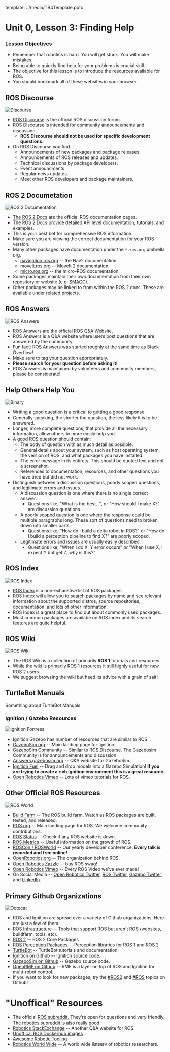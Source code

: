 template: ../media/TB4Template.pptx

# Unit 0, Lesson 3: Finding Help

### Lesson Objectives 

* Remember that robotics is hard. You will get stuck. You will make mistakes.
* Being able to quickly find help for your problems is crucial skill. 
* The objective for this lesson is to introduce the resources available for ROS.
* You should bookmark all of these websites in your browser. 


## ROS Discourse

![Discourse](https://raw.githubusercontent.com/osrf/TurtleBot4Lessons/main/media/discourse.png?token=GHSAT0AAAAAABQJBI4R3NBN6D6RVUL6XO5EYQMGQ7Q)


* [ROS Discourse](http://discourse.ros.org) is the official ROS discussion forum. 
* ROS Discourse is intended for community announcements and discussion.
  * **ROS Discourse should not be used for specific development questions.**
* On ROS Discourse you find.
  * Announcements of new packages and package releases.
  * Announcements of ROS releases and updates.
  * Technical discussions by package developers. 
  * Event announcments.
  * Regular news updates. 
  * Meet other ROS developers and package maintainers. 

## ROS 2 Documetation 

![ROS 2 Documentation](https://raw.githubusercontent.com/osrf/TurtleBot4Lessons/main/media/rosdocs.png?token=GHSAT0AAAAAABQJBI4RE2MCYQ53KDG3AU3GYQMLUWA)


* [The ROS 2 Docs](http://docs.ros.org) are the official ROS documentation pages. 
* The ROS 2 Docs provide detailed API level documentation, tutorials, and examples. 
* This is your best bet for comprehensive ROS information. 
* Make sure you are viewing the correct documentation for your ROS version. 
* Many other packages have documentation under the `*.ros.org` umbrella org. 
  * [navigation.ros.org](https://navigation.ros.org/) -- the Nav2 documentation.
  * [moveit.ros.org](https://moveit.ros.org/) -- MoveIt 2 documentation.
  * [micro.ros.org](https://micro.ros.org/) -- the micro-ROS documentation.
* Some packages maintain their own documentation from their own repository or website (e.g. [SMACC](https://smacc.dev/)).
* Other packages may be linked to from within the ROS 2 docs. These are available under [related projects.](https://docs.ros.org/en/rolling/Related-Projects.html)


## ROS Answers

![ROS Answers](https://raw.githubusercontent.com/osrf/TurtleBot4Lessons/main/media/answers.png?token=GHSAT0AAAAAABQJBI4RSUDUPKGWMKPHZ66YYQNRAAA)


* [ROS Answers](http://answers.ros.org) are the official ROS Q&A Website. 
* ROS Answers is a Q&A website where users post questions that are answered by the community
* Fun fact: ROS Answers was started roughly at the same time as Stack Overflow! 
* Make sure to tag your question appropriately.
* **Please search for your question before asking it!**
* ROS Answers is maintained by volunteers and community members, please be considerate!

## Help Others Help You

![Binary](https://upload.wikimedia.org/wikipedia/commons/thumb/1/11/Question_in_a_question_in_a_question_in_a_question.gif/328px-Question_in_a_question_in_a_question_in_a_question.gif)


* Writing a good question is a critical to getting a good response.
* Generally speaking, the shorter the question, the less likely it is to be answered. 
* Longer, more complete questions, that provide all the necessary information, allow others to more easily help you. 
* A good ROS question should contain:
  * The body of question with as much detail as possible. 
  * General details about your system, such as host operating system, the version of ROS, and what packages you have installed.
  * The error message in its entirety. This should be quoted text and not a screenshot,
  * References to documentation, resources, and other questions you have tried but did not work. 
* Distinguish between a discussion questions, poorly scoped questions, and legitimate errors and issues. 
  * A discussion question is one where there is no single correct answer.
    * Questions like, "What is the best...", or "How should I make X?" are discussion questions.
  * A poorly scoped question is one where the response could be multiple paragraphs long. These sort of questions need to broken down into smaller parts.
    * Questions like, "How do I build a delta robot in ROS?" or "How do I build a perception pipeline to find X?" are poorly scoped.
  * Legitimate errors and issues are usually easily described. 
    * Questions like, "When I do X, Y error occurs" or "When I use X, I expect Y but get Z, why is this?"


## ROS Index

![ROS Index](https://raw.githubusercontent.com/osrf/TurtleBot4Lessons/main/media/index.png?token=GHSAT0AAAAAABQJBI4QEFDR6HIPMMWINO5KYQNQ6AA)


* [ROS Index](http://index.ros.org) is a non-exhaustive list of ROS packages.
* ROS Index will allow you to search packages by name and see relevant information about the supported distros, source repositories, documentation, and lots of other information.
* ROS Index is a great place to find out about commonly used packages. 
* Most common packages are availabe on ROS index and its search features are quite helpful. 

## ROS Wiki

![ROS Wiki](https://raw.githubusercontent.com/osrf/TurtleBot4Lessons/main/media/wiki.png?token=GHSAT0AAAAAABQJBI4RDKVHH7G5N5MVI4LMYQNQ7RA)

* The ROS Wiki is a collection of primarily **ROS 1** tutorials and resources.
* While the wiki is primarily ROS 1 resources it still highly useful for new ROS 2 users.
* We suggest browsing the wiki but heed its advice with a grain of salt!

## TurtleBot Manuals 

Something about TurtleBot Manuals

### Ignition / Gazebo Resources

![Ignition Fortress](https://raw.githubusercontent.com/osrf/TurtleBot4Lessons/main/media/fortress.jpg?token=GHSAT0AAAAAABQJBI4RPSKWALTWQKI7TIBIYQNQ5QA)

* Ignition Gazebo has number of resources that are similar to ROS. 
* [GazeboSim.org](http://gazebosim.org/) -- Main landing page for Ignition.
* [GazeboSim Community](https://community.gazebosim.org/) -- Similar to ROS Discourse. The Gazebosim Community is for announcements and discussion.
* [Answers.gazebosim.org](https://answers.gazebosim.org/questions/) -- Q&A website for GazeboSim.
* [Ignition Fuel](https://app.ignitionrobotics.org/fuel/models) -- Drag and drop models into a Gazebo Simulation! **If you are trying to create a rich Ignition environment this is a great resource.**
* [Open Robotics Vimeo](https://vimeo.com/osrfoundation) -- Lots of vimeo tutorials for ROS. 



## Other Official ROS Resources

![ROS World](https://raw.githubusercontent.com/osrf/TurtleBot4Lessons/main/media/rosworld2021.png?token=GHSAT0AAAAAABQJBI4RJGJG7V4YAWQ6JEHSYQNQ6VQ)

* [Build Farm](https://build.ros.org/) -- The ROS build farm. Watch as ROS packages are built, tested, and released.
* [ROS.org](http://www.ros.org) -- Main landing page for ROS. We welcome community contributions.
* [ROS Status](https://status.ros.org/) -- Check if any ROS website is down. 
* [ROS Metrics](http://metrics.ros.org) -- Useful information on the growth of ROS.
* [ROSCon / ROSWorld](http://roscon.ros.org) -- Our yearly developer conference. **Every talk is recorded and free online!**
* [OpenRobotics.org](http://www,openrobotics.org) -- The organization behind ROS.
* [Open Robotics Zazzle](https://www.zazzle.com/store/openrobotics/products?cg=196936312033387169) -- buy ROS swag!
* [Open Robotics Vimeo](https://vimeo.com/osrfoundation) -- Every ROS Video we've ever made!
* On Social Media -- [Open Robotics Twitter](https://twitter.com/OpenRoboticsOrg), [ROS Twitter](https://twitter.com/rosorg), [Gazebo Twitter](https://twitter.com/GazeboSim), and [LinkedIn](https://www.linkedin.com/company/open-source-robotics-foundation).


## Primary Github Organizations

![Octocat](https://upload.wikimedia.org/wikipedia/commons/thumb/4/4a/GitHub_Mark.png/492px-GitHub_Mark.png)

* ROS and Ignition are spread over a variety of Github organizations. Here are just a few of them. 
* [ROS Infrastructure](https://github.com/ros-infrastructure/) -- Tools that support ROS but aren't ROS (websites, buildfarm, tools, etc).
* [ROS 2](https://github.com/ros2/) -- ROS 2 Core Packages 
* [ROS Perception Packages](https://github.com/ros-perception) -- Perception libraries for ROS 1 and ROS 2
* [TurtleBot](https://github.com/turtlebot) -- TurtleBot tutorials and documentation.
* [Ignition on Github](https://github.com/ignitionrobotics) -- Ignition source code. 
* [GazeboSim on Github](https://github.com/osrf/gazebo) -- Gazebo source code.
* [OpenRMF on Github](https://github.com/open-rmf) -- RMF is a layer on top of ROS and Ignition for multi-robot control. 
* If you want to look for new packages, try the [#ROS2](https://github.com/topics/ros2) and [#ROS](https://github.com/topics/ros) topics on Github!

# "Unoffical" Resources

* The official [ROS subreddit.](https://www.reddit.com/r/ros) They're open for questions and very friendly. [The robotics subreddit is also really good.](https://www.reddit.com/r/robotics)
* [Robotics StackExchange](https://robotics.stackexchange.com/) -- Another Q&A website for ROS. 
* [Unoffical ROS Dockerhub images](https://hub.docker.com/_/ros/)
* [Awesome Robotic Tooling](https://github.com/protontypes/awesome-robotic-tooling)
* [Robotics World Wide](http://duerer.usc.edu/mailman/listinfo.cgi/robotics-worldwide) -- A world wide listserv of robotics researchers.
